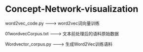 # Concept-Network-visualization


word2vec_code.py   ---> word2vec词向量训练

01wordvecCorpus.txt   ---> 文本前处理后的语料原始数据

Wordvector_corpus.py   ---> 生成Word2Vec训练语料

